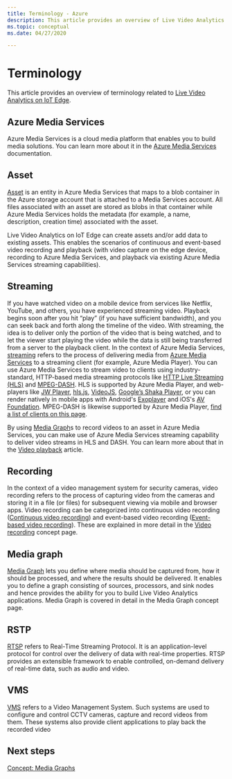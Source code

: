```yaml
---
title: Terminology - Azure
description: This article provides an overview of Live Video Analytics on IoT Edge terminology.
ms.topic: conceptual
ms.date: 04/27/2020

---
```

# Terminology

This article provides an overview of terminology related to [Live Video Analytics on IoT Edge](overview.md).

## Azure Media Services

Azure Media Services is a cloud media platform that enables you to build media solutions. You can learn more about it in the [Azure Media Services](../latest/media-services-overview.md) documentation.

## Asset

[Asset](../latest/assets-concept.md) is an entity in Azure Media Services that maps to a blob container in the Azure storage account that is attached to a Media Services account. All files associated with an asset are stored as blobs in that container while Azure Media Services holds the metadata (for example, a name, description, creation time) associated with the asset.

Live Video Analytics on IoT Edge can create assets and/or add data to existing assets. This enables the scenarios of continuous and event-based video recording and playback (with video capture on the edge device, recording to Azure Media Services, and playback via existing Azure Media Services streaming capabilities).

## Streaming

If you have watched video on a mobile device from services like Netflix, YouTube, and others, you have experienced streaming video. Playback begins soon after you hit “play” (if you have sufficient bandwidth), and you can seek back and forth along the timeline of the video. With streaming, the idea is to deliver only the portion of the video that is being watched, and to let the viewer start playing the video while the data is still being transferred from a server to the playback client. In the context of Azure Media Services, [streaming](https://en.wikipedia.org/wiki/Streaming_media) refers to the process of delivering media from [Azure Media Services](https://docs.microsoft.com/azure/media-services/azure-media-player/azure-media-player-overview) to a streaming client (for example, Azure Media Player). You can use Azure Media Services to stream video to clients using industry-standard, HTTP-based media streaming protocols like [HTTP Live Streaming (HLS)](https://developer.apple.com/streaming/) and [MPEG-DASH](https://dashif.org/about/). HLS is supported by Azure Media Player, and web-players like [JW Player](https://www.jwplayer.com/), [hls.js](https://github.com/video-dev/hls.js/), [VideoJS](https://videojs.com/), [Google’s Shaka Player](https://github.com/google/shaka-player), or you can render natively in mobile apps with Android's [Exoplayer](https://github.com/google/ExoPlayer) and iOS's [AV Foundation](https://developer.apple.com/av-foundation/). MPEG-DASH is likewise supported by Azure Media Player, [find a list of clients on this page](https://dashif.org/clients/). 

By using [Media Graph](#media-graph)s to record videos to an asset in Azure Media Services, you can make use of Azure Media Services streaming capability to deliver video streams in HLS and DASH. You can learn more about that in the [Video playback](video-playback-concept.md) article.

## Recording

In the context of a video management system for security cameras, video recording refers to the process of capturing video from the cameras and storing it in a file (or files) for subsequent viewing via mobile and browser apps. Video recording can be categorized into continuous video recording ([Continuous video recording](continuous-video-recording-concept.md)) and event-based video recording ([Event-based video recording](event-based-video-recording-concept.md)). These are explained in more detail in the [Video recording](video-recording-concept.md) concept page.

## Media graph

[Media Graph](media-graph-concept.md) lets you define where media should be captured from, how it should be processed, and where the results should be delivered. It enables you to define a graph consisting of sources, processors, and sink nodes and hence provides the ability for you to build Live Video Analytics applications. Media Graph is covered in detail in the Media Graph concept page.

## RSTP

[RTSP](https://tools.ietf.org/html/rfc2326) refers to Real-Time Streaming Protocol. It is an application-level protocol for control over the delivery of data with real-time properties. RTSP provides an extensible framework to enable controlled, on-demand delivery of real-time data, such as audio and video. 

## VMS

[VMS](https://en.wikipedia.org/wiki/Video_management_system) refers to a Video Management System. Such systems are used to configure and control CCTV cameras, capture and record videos from them. These systems also provide client applications to play back the recorded video

## Next steps

[Concept: Media Graphs](media-graph-concept.md)
